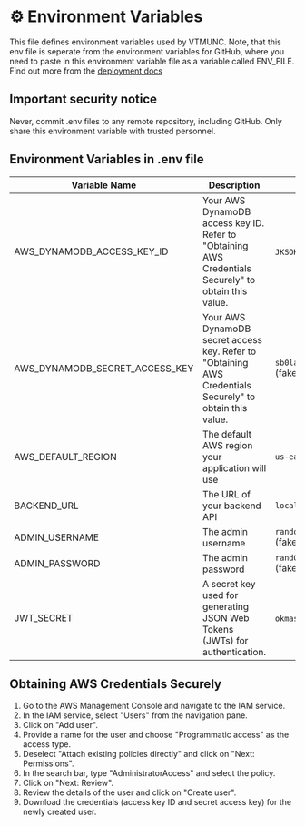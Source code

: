 # ⚙️ Environment Variables

This file defines environment variables used by VTMUNC. Note, that this env file is seperate from the environment variables for GitHub, where you need to paste in this environment variable file as a variable called ENV_FILE. Find out more from the [deployment docs](./deployment.md#-step-7-set-environment-variables-in-github)

## Important security notice
Never, commit .env files to any remote repository, including GitHub. Only share this environment variable with trusted personnel. 

## Environment Variables in .env file
| Variable Name | Description | Example Value |
|---|---|---|
| AWS_DYNAMODB_ACCESS_KEY_ID | Your AWS DynamoDB access key ID. Refer to "Obtaining AWS Credentials Securely" to obtain this value. | `JKSOKJSDO` (fake) |
| AWS_DYNAMODB_SECRET_ACCESS_KEY | Your AWS DynamoDB secret access key. Refer to "Obtaining AWS Credentials Securely" to obtain this value.  | `sb0lasoiwkdouwedfes` (fake) |
| AWS_DEFAULT_REGION | The default AWS region your application will use | `us-east1` |
| BACKEND_URL | The URL of your backend API | `localhost:3000/api` |
| ADMIN_USERNAME | The admin username | `randomemail@gmail.com` (fake) |
| ADMIN_PASSWORD | The admin password | `randOMPassWordForMUN&283` (fake) |
| JWT_SECRET | A secret key used for generating JSON Web Tokens (JWTs) for authentication. | `okmasfq;eiuidf` (fake) |

## Obtaining AWS Credentials Securely

1. Go to the AWS Management Console and navigate to the IAM service.
2. In the IAM service, select "Users" from the navigation pane.
3. Click on "Add user".
4. Provide a name for the user and choose "Programmatic access" as the access type.
5. Deselect "Attach existing policies directly" and click on "Next: Permissions".
6. In the search bar, type "AdministratorAccess" and select the policy.
7. Click on "Next: Review".
8. Review the details of the user and click on "Create user".
9. Download the credentials (access key ID and secret access key) for the newly created user.

